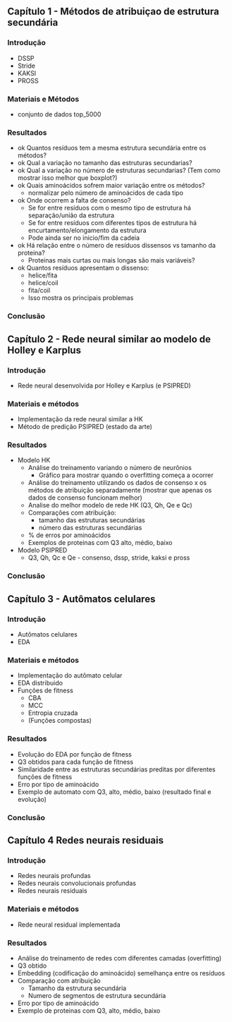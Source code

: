 ## Capítulo 1 - Métodos de atribuiçao de estrutura secundária

### Introdução

- DSSP
- Stride
- KAKSI
- PROSS

### Materiais e Métodos

- conjunto de dados top_5000

### Resultados

- ok Quantos resíduos tem a mesma estrutura secundária entre os métodos?
- ok Qual a variação no tamanho das estruturas secundarias?
- ok Qual a variação no número de estruturas secundarias?
    (Tem como mostrar isso melhor que boxplot?)
- ok Quais aminoácidos sofrem maior variação entre os métodos?
    * normalizar pelo número de aminoácidos de cada tipo
- ok Onde ocorrem a falta de consenso?
    * Se for entre resíduos com o mesmo tipo de estrutura há separação/união da estrutura
    * Se for entre resíduos com diferentes tipos de estrutura há 
        encurtamento/elongamento da estrutura
    * Pode ainda ser no inicio/fim da cadeia
- ok Há relação entre o número de resíduos dissensos vs tamanho da proteina?
    * Proteinas mais curtas ou mais longas são mais variáveis?
- ok Quantos resíduos apresentam o dissenso:
    - helice/fita
    - helice/coil
    - fita/coil
    * Isso mostra os principais problemas

### Conclusão

## Capítulo 2 - Rede neural similar ao modelo de Holley e Karplus

### Introdução

- Rede neural desenvolvida por Holley e Karplus (e PSIPRED)

### Materiais e métodos

- Implementação da rede neural similar a HK
- Método de predição PSIPRED (estado da arte)

### Resultados

- Modelo HK
    - Análise do treinamento variando o número de neurônios
        - Gráfico para mostrar quando o overfitting começa a ocorrer
    - Análise do treinamento utilizando os dados de consenso x os métodos de atribuição separadamente (mostrar que apenas os dados de consenso funcionam melhor)
    - Analise do melhor modelo de rede HK (Q3, Qh, Qe e Qc)
    - Comparações com atribuição:
        - tamanho das estruturas secundárias
        - número das estruturas secundárias
    - % de erros por aminoácidos
    - Exemplos de proteinas com Q3 alto, médio, baixo
- Modelo PSIPRED
    - Q3, Qh, Qc e Qe - consenso, dssp, stride, kaksi e pross

### Conclusão

## Capítulo 3 - Autômatos celulares

### Introdução

- Autômatos celulares
- EDA

### Materiais e métodos

- Implementação do autômato celular
- EDA distribuido
- Funções de fitness
    - CBA
    - MCC
    - Entropia cruzada 
    - (Funções compostas)

### Resultados

- Evolução do EDA por função de fitness 
- Q3 obtidos para cada função de fitness
- Similaridade entre as estruturas secundárias preditas por diferentes funções de fitness
- Erro por tipo de aminoácido
- Exemplo de automato com Q3, alto, médio, baixo (resultado final e evolução)

### Conclusão


## Capítulo 4 Redes neurais residuais

### Introdução

- Redes neurais profundas
- Redes neurais convolucionais profundas
- Redes neurais residuais

### Materiais e métodos

- Rede neural residual implementada

### Resultados

- Análise do treinamento de redes com diferentes camadas (overfitting)
- Q3 obtido
- Embedding (codificação do aminoácido) semelhança entre os resíduos
- Comparação com atribuição
    - Tamanho da estrutura secundária
    - Numero de segmentos de estrutura secundária
- Erro por tipo de aminoácido
- Exemplo de proteinas com Q3, alto, médio, baixo
